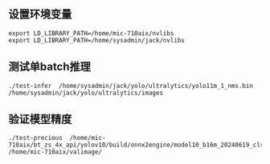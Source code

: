 <!--
 * @FilePath: /jack/bt_alg_api/test-yoloe2e/readme.md
 * @Copyright: 无锡宝通智能科技股份有限公司
 * @Author: jiajunjie@boton-tech.com
 * @LastEditTime: 2024-09-30 15:17:31
-->
## 设置环境变量
```
export LD_LIBRARY_PATH=/home/mic-710aix/nvlibs
export LD_LIBRARY_PATH=/home/sysadmin/jack/nvlibs
```
## 测试单batch推理
```
./test-infer  /home/sysadmin/jack/yolo/ultralytics/yolo11m_1_nms.bin /home/sysadmin/jack/yolo/ultralytics/images
```
## 验证模型精度
```
./test-precious  /home/mic-710aix/bt_zs_4x_api/yolov10/build/onnx2engine/model10_b16m_20240619_cls2_kjg_v0.1.10.engine /home/mic-710aix/valimage/ 
```